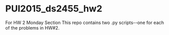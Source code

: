 # PUI2015_ds2455_hw2
For HW 2 Monday Section
This repo contains two .py scripts--one for each of the problems in HW#2.
